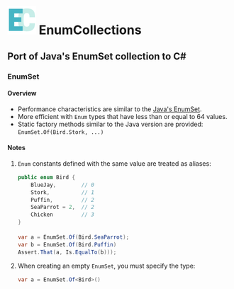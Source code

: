 ![logo](logo.png) EnumCollections
===============

Port of Java's EnumSet collection to C#
-----------------------------------

### EnumSet

#### Overview

- Performance characteristics are similar to the [Java's EnumSet](http://docs.oracle.com/javase/7/docs/api/java/util/EnumSet.html). 
- More efficient with `Enum` types that have less than or equal to 64 values.
- Static factory methods similar to the Java version are provided: `EnumSet.Of(Bird.Stork, ...)`

#### Notes
1. `Enum` constants defined with the same value are treated as aliases:

    ```csharp
    public enum Bird { 
        BlueJay,        // 0
        Stork,          // 1
        Puffin,         // 2
        SeaParrot = 2,  // 2
        Chicken         // 3
    }

    var a = EnumSet.Of(Bird.SeaParrot);
    var b = EnumSet.Of(Bird.Puffin)
    Assert.That(a, Is.EqualTo(b)));
    ```

1. When creating an empty `EnumSet`, you must specify the type:

    ```csharp
    var a = EnumSet.Of<Bird>()
    ```